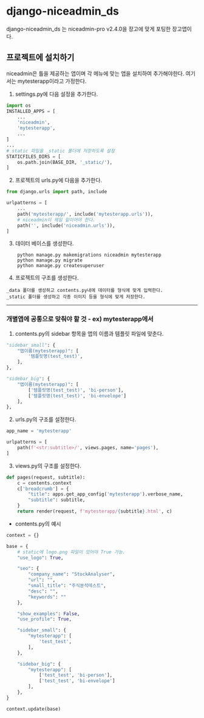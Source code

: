 # django-niceadmin_ds

django-niceadmin_ds 는 niceadmin-pro v2.4.0을 장고에 맞게 포팅한 장고앱이다.


## 프로젝트에 설치하기
niceadmin은 틀을 제공하는 앱이며 각 메뉴에 맞는 앱을 설치하여 추가해야한다. 여기서는 mytesterapp이라고 가정한다.

1. settings.py에 다음 설정을 추가한다.
```python
import os
INSTALLED_APPS = [
    ...
    'niceadmin',
    'mytesterapp',
    ...
]
...
# static 파일을 _static 폴더에 저장하도록 설정
STATICFILES_DIRS = [
    os.path.join(BASE_DIR, '_static/'),
]
```

2. 프로젝트의 urls.py에 다음을 추가한다.
```python
from django.urls import path, include

urlpatterns = [
    ...
    path('mytesterapp/', include('mytesterapp.urls')),
    # niceadmin이 제일 밑이어야 한다.
    path('', include('niceadmin.urls')),
]
```

3. 데이터 베이스를 생성한다.
```commandline
    python manage.py makemigrations niceadmin mytesterapp
    python manage.py migrate
    python manage.py createsuperuser
```

4. 프로젝트의 구조를 생성한다.
```text
_data 폴더를 생성하고 contents.py내에 데이터를 형식에 맞게 입력한다.
_static 폴더를 생성하고 각종 이미지 등을 형식에 맞게 저장한다.
```

***

### 개별앱에 공통으로 맞춰야 할 것 - ex) mytesterapp에서
1. contents.py의 sidebar 항목을 앱의 이름과 템플릿 파일에 맞춘다.
```python
"sidebar_small": {
    "앱이름(mytesterapp)": [
        '템플릿명(test_test)',
    ],
},

"sidebar_big": {
    "앱이름(mytesterapp)": [
        ['템플릿명(test_test)', 'bi-person'],
        ['템플릿명(test_test)', 'bi-envelope']
    ],
},
```

2. urls.py의 구조를 설정한다.
```python
app_name = 'mytesterapp'

urlpatterns = [
    path(f'<str:subtitle>/', views.pages, name='pages'),
]
```

3. views.py의 구조를 설정한다.
```python
def pages(request, subtitle):
    c = contents.context
    c['breadcrumb'] = {
        "title": apps.get_app_config('mytesterapp').verbose_name,
        "subtitle": subtitle,
    }
    return render(request, f'mytesterapp/{subtitle}.html', c)
```

* contents.py의 예시
```python
context = {}

base = {
    # static에 logo.png 파일이 있어야 True 가능.
    "use_logo": True,

    "seo": {
        "company_name": "StockAnalyser",
        "url": "",
        "small_title": "주식분석테스트",
        "desc": "",
        "keywords": ""
    },

    "show_examples": False,
    "use_profile": True,

    "sidebar_small": {
        "mytesterapp": [
            'test_test',
        ],
    },

    "sidebar_big": {
        "mytesterapp": [
            ['test_test', 'bi-person'],
            ['test_test', 'bi-envelope']
        ],
    },
}

context.update(base)
```